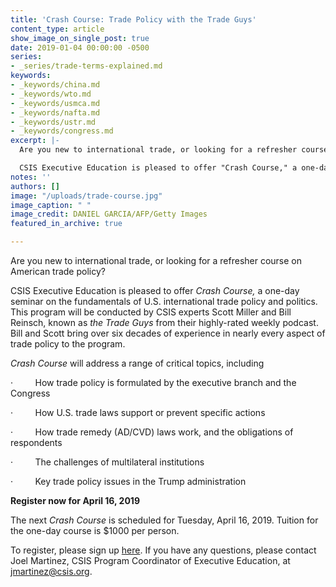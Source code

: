 ```yaml
---
title: 'Crash Course: Trade Policy with the Trade Guys'
content_type: article
show_image_on_single_post: true
date: 2019-01-04 00:00:00 -0500
series:
- _series/trade-terms-explained.md
keywords:
- _keywords/china.md
- _keywords/wto.md
- _keywords/usmca.md
- _keywords/nafta.md
- _keywords/ustr.md
- _keywords/congress.md
excerpt: |-
  Are you new to international trade, or looking for a refresher course on American trade policy?

  CSIS Executive Education is pleased to offer "Crash Course," a one-day seminar on the fundamentals of U.S. international trade policy and politics.
notes: ''
authors: []
image: "/uploads/trade-course.jpg"
image_caption: " "
image_credit: DANIEL GARCIA/AFP/Getty Images
featured_in_archive: true

---
```

Are you new to international trade, or looking for a refresher course on American trade policy?

CSIS Executive Education is pleased to offer _Crash Course,_ a one-day seminar on the fundamentals of U.S. international trade policy and politics.  This program will be conducted by CSIS experts Scott Miller and Bill Reinsch, known as _the Trade Guys_ from their highly-rated weekly podcast.  Bill and Scott bring over six decades of experience in nearly every aspect of trade policy to the program.

_Crash Course_ will address a range of critical topics, including

·         How trade policy is formulated by the executive branch and the Congress

·         How U.S. trade laws support or prevent specific actions

·         How trade remedy (AD/CVD) laws work, and the obligations of respondents

·         The challenges of multilateral institutions

·         Key trade policy issues in the Trump administration

**Register now for April 16, 2019**

The next _Crash Course_ is scheduled for Tuesday, April 16, 2019. Tuition for the one-day course is $1000 per person.

To register, please sign up [here](https://www.tfaforms.com/4706350). If you have any questions, please contact Joel Martinez, CSIS Program Coordinator of Executive Education, at [jmartinez@csis.org](mailto:jmartinez@csis.org).
